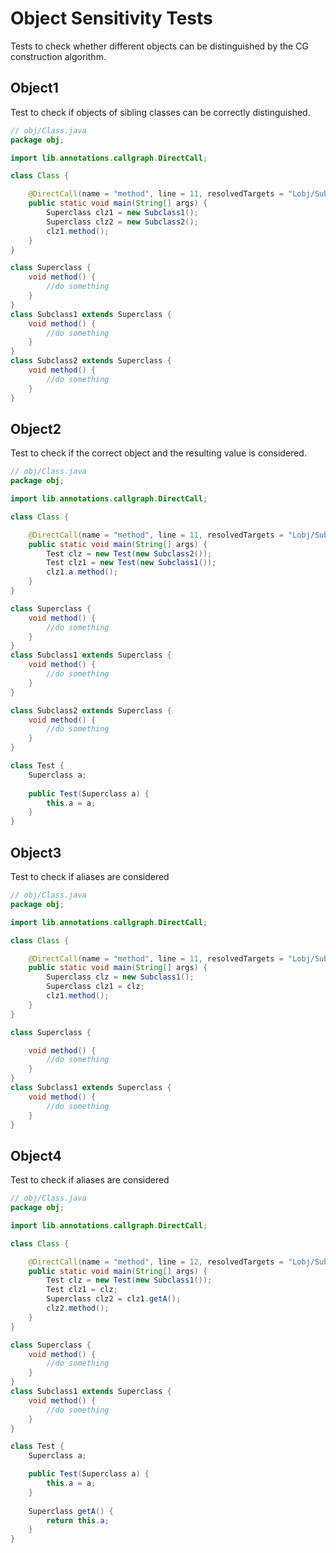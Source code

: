 # Object Sensitivity Tests
Tests to check whether different objects can be distinguished by the CG construction algorithm.

## Object1
[//]: # (MAIN: obj.Class)
Test to check if objects of sibling classes can be correctly distinguished.
```java
// obj/Class.java
package obj;

import lib.annotations.callgraph.DirectCall;

class Class {

    @DirectCall(name = "method", line = 11, resolvedTargets = "Lobj/Subclass1;" , prohibitedTargets = {"Lobj/Superclass;", "Lobj/Subclass2;"})
    public static void main(String[] args) {
        Superclass clz1 = new Subclass1();
        Superclass clz2 = new Subclass2();
        clz1.method();
    }
}

class Superclass {
    void method() {
        //do something
    }
}
class Subclass1 extends Superclass {
    void method() {
        //do something
    }
}
class Subclass2 extends Superclass {
    void method() {
        //do something
    }
}
```
[//]: # (END)

## Object2
[//]: # (MAIN: obj.Class)
Test to check if the correct object and the resulting value is considered.
```java
// obj/Class.java
package obj;

import lib.annotations.callgraph.DirectCall;

class Class {

    @DirectCall(name = "method", line = 11, resolvedTargets = "Lobj/Subclass1;" , prohibitedTargets = {"Lobj/Superclass;", "Lobj/Subclass2;"})
    public static void main(String[] args) {
        Test clz = new Test(new Subclass2());
        Test clz1 = new Test(new Subclass1());
        clz1.a.method();
    }
}

class Superclass {
    void method() {
        //do something
    }
}
class Subclass1 extends Superclass {
    void method() {
        //do something
    }
}

class Subclass2 extends Superclass {
    void method() {
        //do something
    }
}

class Test {
    Superclass a;
    
    public Test(Superclass a) {
        this.a = a;
    }
}
```
[//]: # (END)

## Object3
[//]: # (MAIN: obj.Class)
Test to check if aliases are considered
```java
// obj/Class.java
package obj;

import lib.annotations.callgraph.DirectCall;

class Class {

    @DirectCall(name = "method", line = 11, resolvedTargets = "Lobj/Subclass1;" , prohibitedTargets = {"Lobj/Superclass;"})
    public static void main(String[] args) {
        Superclass clz = new Subclass1();
        Superclass clz1 = clz;
        clz1.method();
    }
}

class Superclass {

    void method() {
        //do something
    }
}
class Subclass1 extends Superclass {
    void method() {
        //do something
    }
}
```
[//]: # (END)

## Object4
[//]: # (MAIN: obj.Class)
Test to check if aliases are considered
```java
// obj/Class.java
package obj;

import lib.annotations.callgraph.DirectCall;

class Class {

    @DirectCall(name = "method", line = 12, resolvedTargets = "Lobj/Subclass1;" , prohibitedTargets = {"Lobj/Superclass;"})
    public static void main(String[] args) {
        Test clz = new Test(new Subclass1());
        Test clz1 = clz;
        Superclass clz2 = clz1.getA();
        clz2.method();
    }
}

class Superclass {
    void method() {
        //do something
    }
}
class Subclass1 extends Superclass {
    void method() {
        //do something
    }
}

class Test {
    Superclass a;

    public Test(Superclass a) {
        this.a = a;
    }
    
    Superclass getA() {
        return this.a;
    }
}
```
[//]: # (END)
